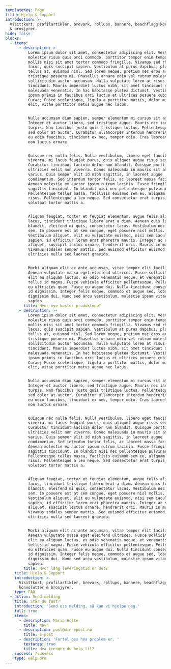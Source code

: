 ```yaml
---
templateKey: Page
title: Hjelp & Support
introduction: >-
  Visittkort, profilartikler, brevark, rollups, bannere, beachflagg konvolutter
  & brosjyrer.
hide: false
blocks:
  - items:
      - description: >-
          Lorem ipsum dolor sit amet, consectetur adipiscing elit. Vestibulum
          molestie risus quis orci commodo, porttitor tempor enim tempor. Fusce
          mollis nisi sit amet tortor commodo fringilla. Vivamus sed rhoncus
          lacus, quis suscipit sapien. Vestibulum at purus dapibus, placerat
          tellus at, euismod nisl. Sed lorem neque, pretium nec eros ac,
          tristique posuere mi. Phasellus ornare odio vel rutrum molestie. Sed
          sollicitudin auctor accumsan. Nulla vulputate lorem at risus accumsan
          tincidunt. Mauris imperdiet luctus nibh, sit amet tincidunt diam
          malesuada venenatis. In hac habitasse platea dictumst. Vestibulum ante
          ipsum primis in faucibus orci luctus et ultrices posuere cubilia
          Curae; Fusce scelerisque, ligula a porttitor mattis, dolor mi tempus
          elit, vitae porttitor metus augue nec lacus.


          Nulla accumsan diam sapien, semper elementum mi cursus sit amet.
          Integer et auctor libero, sed tristique augue. Mauris nec iaculis
          turpis. Nam faucibus justo quis tristique luctus. Pellentesque maximus
          sed dolor at auctor. Curabitur ullamcorper interdum hendrerit. Proin
          eu odio faucibus, tincidunt ex nec, tempor odio. Cras laoreet tellus
          non luctus ornare.


          Quisque nec nulla felis. Nulla vestibulum, libero eget faucibus
          viverra, mi lacus feugiat purus, quis aliquet augue risus sed nulla.
          Curabitur tincidunt lacinia dolor non blandit. Quisque porttitor
          ultricies velit non viverra. Donec malesuada in mauris sit amet
          varius. Duis semper elit id nibh sagittis, in laoreet augue
          condimentum. Sed interdum tortor felis, ac laoreet massa facilisis in.
          Aenean molestie ex auctor ipsum rutrum lacinia. Fusce fringilla
          sagittis tincidunt. In blandit nisi nec pellentesque pulvinar.
          Pellentesque tellus massa, facilisis euismod sem eu, aliquam volutpat
          risus. Pellentesque a leo neque. Sed consectetur erat turpis, vel
          volutpat tortor mattis a.


          Aliquam feugiat, tortor et feugiat elementum, augue felis aliquam
          lacus, tincidunt tristique libero erat a diam. Aenean quis lorem
          blandit, eleifend mi quis, consectetur lacus. Vestibulum nec sagittis
          sem. In posuere est at sem congue, eget posuere nisl mollis.
          Vestibulum aliquet, elit eu vulputate euismod, nisi sem iaculis
          sapien, id efficitur lorem erat pharetra mauris. Integer ac sapien
          aliquet, suscipit lectus ornare, hendrerit orci. Mauris in mauris ex.
          Vivamus sodales semper mattis. Sed euismod efficitur euismod. Integer
          ultricies nulla sed laoreet gravida.


          Morbi aliquam elit ac ante accumsan, vitae tempor elit facilisis.
          Aenean vulputate massa eget eleifend ultrices. Fusce sollicitudin,
          elit eu aliquam luctus, ex odio venenatis neque, et venenatis urna
          tellus id magna. Fusce vehicula efficitur pellentesque. Pellentesque
          eu ultricies quam. Fusce eu augue dui. Nulla tincidunt consequat quam
          id dignissim. Integer felis neque, commodo et augue sed, lobortis
          dignissim dui. Nunc sed arcu vestibulum, molestie ipsum vitae, blandit
          sapien.
        title: Hvor mye koster produktene?
      - description: >-
          Lorem ipsum dolor sit amet, consectetur adipiscing elit. Vestibulum
          molestie risus quis orci commodo, porttitor tempor enim tempor. Fusce
          mollis nisi sit amet tortor commodo fringilla. Vivamus sed rhoncus
          lacus, quis suscipit sapien. Vestibulum at purus dapibus, placerat
          tellus at, euismod nisl. Sed lorem neque, pretium nec eros ac,
          tristique posuere mi. Phasellus ornare odio vel rutrum molestie. Sed
          sollicitudin auctor accumsan. Nulla vulputate lorem at risus accumsan
          tincidunt. Mauris imperdiet luctus nibh, sit amet tincidunt diam
          malesuada venenatis. In hac habitasse platea dictumst. Vestibulum ante
          ipsum primis in faucibus orci luctus et ultrices posuere cubilia
          Curae; Fusce scelerisque, ligula a porttitor mattis, dolor mi tempus
          elit, vitae porttitor metus augue nec lacus.


          Nulla accumsan diam sapien, semper elementum mi cursus sit amet.
          Integer et auctor libero, sed tristique augue. Mauris nec iaculis
          turpis. Nam faucibus justo quis tristique luctus. Pellentesque maximus
          sed dolor at auctor. Curabitur ullamcorper interdum hendrerit. Proin
          eu odio faucibus, tincidunt ex nec, tempor odio. Cras laoreet tellus
          non luctus ornare.


          Quisque nec nulla felis. Nulla vestibulum, libero eget faucibus
          viverra, mi lacus feugiat purus, quis aliquet augue risus sed nulla.
          Curabitur tincidunt lacinia dolor non blandit. Quisque porttitor
          ultricies velit non viverra. Donec malesuada in mauris sit amet
          varius. Duis semper elit id nibh sagittis, in laoreet augue
          condimentum. Sed interdum tortor felis, ac laoreet massa facilisis in.
          Aenean molestie ex auctor ipsum rutrum lacinia. Fusce fringilla
          sagittis tincidunt. In blandit nisi nec pellentesque pulvinar.
          Pellentesque tellus massa, facilisis euismod sem eu, aliquam volutpat
          risus. Pellentesque a leo neque. Sed consectetur erat turpis, vel
          volutpat tortor mattis a.


          Aliquam feugiat, tortor et feugiat elementum, augue felis aliquam
          lacus, tincidunt tristique libero erat a diam. Aenean quis lorem
          blandit, eleifend mi quis, consectetur lacus. Vestibulum nec sagittis
          sem. In posuere est at sem congue, eget posuere nisl mollis.
          Vestibulum aliquet, elit eu vulputate euismod, nisi sem iaculis
          sapien, id efficitur lorem erat pharetra mauris. Integer ac sapien
          aliquet, suscipit lectus ornare, hendrerit orci. Mauris in mauris ex.
          Vivamus sodales semper mattis. Sed euismod efficitur euismod. Integer
          ultricies nulla sed laoreet gravida.


          Morbi aliquam elit ac ante accumsan, vitae tempor elit facilisis.
          Aenean vulputate massa eget eleifend ultrices. Fusce sollicitudin,
          elit eu aliquam luctus, ex odio venenatis neque, et venenatis urna
          tellus id magna. Fusce vehicula efficitur pellentesque. Pellentesque
          eu ultricies quam. Fusce eu augue dui. Nulla tincidunt consequat quam
          id dignissim. Integer felis neque, commodo et augue sed, lobortis
          dignissim dui. Nunc sed arcu vestibulum, molestie ipsum vitae, blandit
          sapien.
        title: Hvor lang leveringstid er det?
    title: Hjelp & Support
    introduction: >-
      Visittkort, profilartikler, brevark, rollups, bannere, beachflagg
      konvolutter & brosjyrer.
    type: FAQ
  - action: Send melding
    title: Står du fast?
    introduction: 'Send oss melding, så kan vi hjelpe deg.'
    full: true
    items:
      - description: Maria Holte
        title: Navn
      - description: post@din-epost.no
        title: E-post
      - description: 'Fortel oss hva problem er. '
        textarea: true
        title: Hva trenger du help til?
    success: /suksess
    type: HelpForm
---
```


